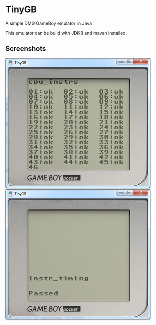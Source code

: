 # TinyGB
A simple DMG GameBoy emulator in Java

This emulator can be build with JDK8 and maven installed.

## Screenshots

![Blargg cpu instructions](screenshots/blargg_cpu_instr.png)
![Blargg cpu timing](screenshots/blargg_cpu_timing.png)
